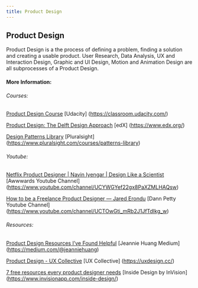 ```yaml
---
title: Product Design
---
```

## Product Design

Product Design is a the process of defining a problem, finding a solution and creating a usable product.
User Research, Data Analysis, UX and Interaction Design, Graphic and UI Design, Motion and Animation Design are all subprocesses of a Product Design.


 #### More Information:
<!-- Please add any articles you think might be helpful to read before writing the article -->

 ###### Courses:
<a href='https://classroom.udacity.com/courses/ud509' target='_blank' rel='nofollow'>Product Design Course</a>
[Udacity] (https://classroom.udacity.com/)

 <a href='https://www.edx.org/course/product-design-the-delft-design-approach-0' target='_blank' rel='nofollow'>Product Design: The Delft Design Approach</a>
[edX] (https://www.edx.org/)

<a href='https://www.pluralsight.com/courses/patterns-library' target='_blank' rel='nofollow'>Design Patterns Library</a>
[Pluralsight] (https://www.pluralsight.com/courses/patterns-library)

 ###### Youtube:
<a href='https://www.youtube.com/watch?v=XRd6Ddn4ZSY' target='_blank' rel='nofollow'>Netflix Product Designer | Navin Iyengar | Design Like a Scientist</a>
[Awwwards Youtube Channel] (https://www.youtube.com/channel/UCYWGYef22gx8PaXZMLHAQsw)

 <a href='https://www.youtube.com/watch?v=v-XDF57OOQQ' target='_blank' rel='nofollow'>How to be a Freelance Product Designer — Jared Erondu</a>
[Dann Petty Youtube Channel] (https://www.youtube.com/channel/UCTOwGti_mRb2J1JfTdIkg_w)


 ###### Resources:
<a href='https://medium.com/@jeanniehuang/product-design-resources-ive-found-helpful-5dadad58dcff' target='_blank' rel='nofollow'>Product Design Resources I’ve Found Helpful</a>
[Jeannie Huang Medium] (https://medium.com/@jeanniehuang)

 <a href='https://uxdesign.cc/product-design/home' target='_blank' rel='nofollow'>Product Design - UX Collective</a>
[UX Collective] (https://uxdesign.cc/)

 <a href='https://www.invisionapp.com/inside-design/7-free-resources-every-product-designer-needs' target='_blank' rel='nofollow'>7 free resources every product designer needs</a>
[Inside Design by InVision] (https://www.invisionapp.com/inside-design/)
